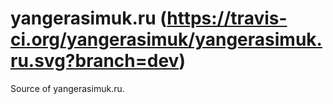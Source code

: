 # yangerasimuk.ru (https://travis-ci.org/yangerasimuk/yangerasimuk.ru.svg?branch=dev)
Source of yangerasimuk.ru.

